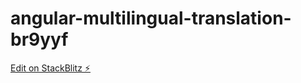 # angular-multilingual-translation-br9yyf

[Edit on StackBlitz ⚡️](https://stackblitz.com/edit/angular-multilingual-translation-gdlgef)